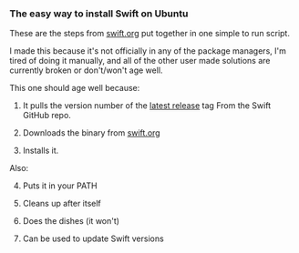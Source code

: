 ### The easy way to install Swift on Ubuntu

These are the steps from [swift.org](https://swift.org/download/#using-downloads) put together in one simple to run script.

I made this because it's not officially in any of the package managers, I'm tired of doing it manually, and all of the other user made solutions are currently broken or don't/won't age well.

This one should age well because:

1. It pulls the version number of the [latest release](https://github.com/apple/swift/releases/latest) tag From the Swift GitHub repo.

2. Downloads the binary from [swift.org](https://swift.org/download/#releases)

3. Installs it.

Also:

4. Puts it in your PATH

5. Cleans up after itself

6. Does the dishes (it won't)

7. Can be used to update Swift versions
